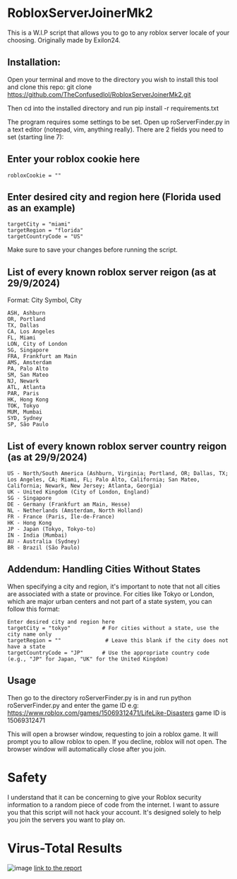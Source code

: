 # RobloxServerJoinerMk2
This is a W.I.P script that allows you to go to any roblox server locale of your choosing. Originally made by Exilon24.

## Installation:
Open your terminal and move to the directory you wish to install this tool and clone this repo: git clone https://github.com/TheConfusedlol/RobloxServerJoinerMk2.git

Then cd into the installed directory and run pip install -r requirements.txt

The program requires some settings to be set. Open up roServerFinder.py in a text editor (notepad, vim, anything really). There are 2 fields you need to set (starting line 7):

## Enter your roblox cookie here
``` robloxCookie = "" ```

## Enter desired city and region here (Florida used as an example)
```
targetCity = "miami"
targetRegion = "florida"
targetCountryCode = "US"
```

Make sure to save your changes before running the script.
## List of every known roblox server reigon (as at 29/9/2024)
Format: City Symbol, City
```
ASH, Ashburn
OR, Portland
TX, Dallas
CA, Los Angeles
FL, Miami
LON, City of London
SG, Singapore
FRA, Frankfurt am Main
AMS, Amsterdam
PA, Palo Alto
SM, San Mateo
NJ, Newark
ATL, Atlanta
PAR, Paris
HK, Hong Kong
TOK, Tokyo
MUM, Mumbai
SYD, Sydney
SP, São Paulo
```
## List of every known roblox server country reigon (as at 29/9/2024)
```
US - North/South America (Ashburn, Virginia; Portland, OR; Dallas, TX; Los Angeles, CA; Miami, FL; Palo Alto, California; San Mateo, California; Newark, New Jersey; Atlanta, Georgia)
UK - United Kingdom (City of London, England)
SG - Singapore
DE - Germany (Frankfurt am Main, Hesse)
NL - Netherlands (Amsterdam, North Holland)
FR - France (Paris, Île-de-France)
HK - Hong Kong
JP - Japan (Tokyo, Tokyo-to)
IN - India (Mumbai)
AU - Australia (Sydney)
BR - Brazil (São Paulo)
```
## Addendum: Handling Cities Without States
When specifying a city and region, it's important to note that not all cities are associated with a state or province. For cities like Tokyo or London, which are major urban centers and not part of a state system, you can follow this format:
``` 
Enter desired city and region here
targetCity = "tokyo"          # For cities without a state, use the city name only
targetRegion = ""              # Leave this blank if the city does not have a state
targetCountryCode = "JP"      # Use the appropriate country code (e.g., "JP" for Japan, "UK" for the United Kingdom)
```
## Usage
Then go to the directory roServerFinder.py is in and run python roServerFinder.py and enter the game ID e.g: https://www.roblox.com/games/15069312471/LifeLike-Disasters game ID is 15069312471

This will open a browser window, requesting to join a roblox game. It will prompt you to allow roblox to open. If you decline, roblox will not open. The browser window will automatically close after you join.
# Safety
I understand that it can be concerning to give your Roblox security information to a random piece of code from the internet. I want to assure you that this script will not hack your account. It's designed solely to help you join the servers you want to play on.
# Virus-Total Results
![image](https://github.com/user-attachments/assets/4d1b88c9-0dab-4419-a5ed-43fdf4e68f83)
[link to the report](https://www.virustotal.com/gui/file/46d8780b0d0d991df26ca72c24a1919cbfc1f95c6092fdf843c6621eda12072c?nocache=1)

